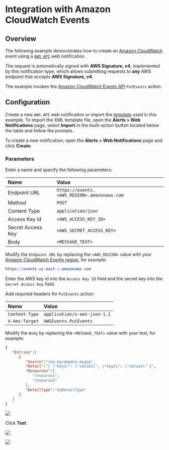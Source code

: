 # Integration with Amazon CloudWatch Events

## Overview

The following example demonstrates how to create an [Amazon CloudWatch](https://aws.amazon.com/cloudwatch) event using a [`AWS API`](aws-api.md) web notification.

The request is automatically signed with **AWS Signature, v4**, implemented by this notification type, which allows submitting requests to **any** AWS endpoint that accepts **AWS Signature, v4**.

The example invokes the [Amazon CloudWatch Events API](https://docs.aws.amazon.com/AmazonCloudWatchEvents/latest/APIReference/API_PutEvents.html) `PutEvents` action.

## Configuration

Create a new `AWS API` web notification or import the [template](resources/aws-api-cwe-notification.xml) used in this example. To import the XML template file, open the **Alerts > Web Notifications** page, select **Import** in the multi-action button located below the table and follow the prompts.

To create a new notification, open the **Alerts > Web Notifications** page and click **Create**.

### Parameters

Enter a name and specify the following parameters:

| **Name** | **Value** |
| :--- | :--- |
| Endpoint URL | `https://events.<AWS_REGION>.amazonaws.com` |
| Method | `POST` |
| Content Type | `application/json` |
| Access Key Id | `<AWS_ACCESS_KEY_ID>` |
| Secret Access Key | `<AWS_SECRET_ACCESS_KEY>` |
| Body | `<MESSAGE_TEXT>` |

Modify the `Endpoint URL` by replacing the `<AWS_REGION>` value with your [Amazon CloudWatch Events region](https://docs.aws.amazon.com/general/latest/gr/rande.html#cwe_region), for example:

```elm
https://events.us-east-1.amazonaws.com
```

Enter the AWS key id into the `Access Key Id` field and the secret key into the `Secret Access Key` field.

Add required headers for `PutEvents` action:

| **Name** | **Value** |
| :--- | :--- |
| `Content-Type` | `application/x-amz-json-1.1` |
| `X-Amz-Target` | `AWSEvents.PutEvents` |

Modify the `Body` by replacing the `<MESSAGE_TEXT>` value with your text, for example:

```json
{
   "Entries":[
      {
         "Source":"com.mycompany.myapp",
         "Detail":"{ \"key1\": \"value1\", \"key2\": \"value2\" }",
         "Resources":[
            "resource1",
            "resource2"
         ],
         "DetailType":"myDetailType"
      }
   ]
}
```

![](./images/aws_api_cwe_notification_config.png)

Click **Test**.

![](./images/aws_api_cwe_test_request.png)

![](./images/aws_api_cwe_test_response.png)
